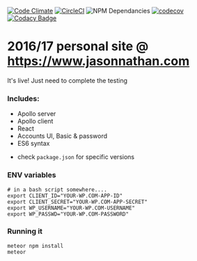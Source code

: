 [![Code Climate](https://img.shields.io/codeclimate/github/kabisaict/flow.svg?style=flat-square)](https://codeclimate.com/github/jasonnathan/jasonnathan-react.com)
[![CircleCI](https://img.shields.io/circleci/project/github/RedSparr0w/node-csgo-parser.svg?style=flat-square)](https://circleci.com/gh/jasonnathan/www.jasonnathan.com)
![NPM Dependancies](https://david-dm.org/jasonnathan/www.jasonnathan.com.svg)
[![codecov](https://codecov.io/gh/jasonnathan/www.jasonnathan.com/branch/master/graph/badge.svg)](https://codecov.io/gh/jasonnathan/www.jasonnathan.com)
[![Codacy Badge](https://api.codacy.com/project/badge/Grade/ef761c14bd104656879fe5000e961890)](https://www.codacy.com/app/jjnathanjr/www-jasonnathan-com?utm_source=github.com&amp;utm_medium=referral&amp;utm_content=jasonnathan/www.jasonnathan.com&amp;utm_campaign=Badge_Grade)

# 2016/17 personal site @ https://www.jasonnathan.com
It's live! Just need to complete the testing

### Includes:
- Apollo server
- Apollo client
- React
- Accounts UI, Basic & password
- ES6 syntax
* check `package.json` for specific versions


### ENV variables
```
# in a bash script somewhere....
export CLIENT_ID="YOUR-WP.COM-APP-ID"
export CLIENT_SECRET="YOUR-WP.COM-APP-SECRET"
export WP_USERNAME="YOUR-WP.COM-USERNAME"
export WP_PASSWD="YOUR-WP.COM-PASSWORD"
```

### Running it
```
meteor npm install
meteor
```
